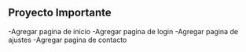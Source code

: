## Proyecto Importante

-Agregar pagina de inicio
-Agregar pagina de login
-Agregar pagina de ajustes
-Agregar pagina de contacto

